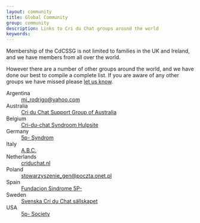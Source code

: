 ```yaml
---
layout: community
title: Global Community
group: community
description: Links to Cri du Chat groups around the world
keywords:
---
```


Membership of the CdCSSG is not limited to families in the UK and Ireland, and we have members from all over the world.

However there are a number of other groups around the world, and we have done our best to compile a complete list. If you are 
aware of any other groups we have missed please [let us know](mailto:office@criduchat.org.uk).

<dl class="dl-horizontal">
  <dt>Argentina</dt><dd><a href='mailto:mj_rodrigo@yahoo.com'>mj_rodrigo@yahoo.com</a></dd>
  <dt>Australia</dt><dd><a href='http://www.criduchat.asn.au/'>Cri du Chat Support Group of Australia</a></dd>
  <dt>Belgium</dt><dd><a href='http://www.criduchat.be/'>Cri-du-chat Syndroom Hulpsite</a></dd>
  <dt>Germany</dt><dd><a href='http://www.5p-syndrom.de/5p-/index.php'>5p- Syndrom</a></dd>
  <dt>Italy</dt><dd><a href='http://www.criduchat.it'>A.B.C.</a></dd>
  <dt>Netherlands</dt><dd><a href='http://www.criduchat.nl'>criduchat.nl</a></dd>
  <dt>Poland</dt><dd><a href='mailto:stowarzyszenie_gen@poczta.onet.pl'>stowarzyszenie_gen@poczta.onet.pl</a></dd>
  <dt>Spain</dt><dd><a href='http://www.fundacionsindrome5p.org/'>Fundacion Sindrome 5P-</a></dd>
  <dt>Sweden</dt><dd><a href='http://www.criduchat.com/'>Svenska Cri du Chat sällskapet</a></dd>
  <dt>USA</dt><dd><a href='http://www.fivepminus.org/'>5p- Society</a></dd>
</dl>